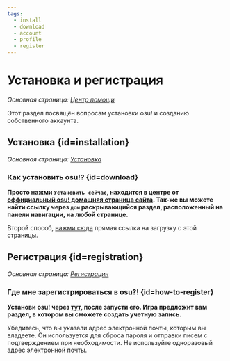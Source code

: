 ```yaml
---
tags:
  - install
  - download
  - account
  - profile
  - register
---
```


# Установка и регистрация

*Основная страница: [Центр помощи](/wiki/Help_centre)*

Этот раздел посвящён вопросам установки osu! и созданию собственного аккаунта.

## Установка {id=installation}

*Основная страница: [Установка](/wiki/Client/Installation)*

### Как установить osu!? {id=download}

**Просто нажми `Установить сейчас`, находится в центре от [оффициальный osu! домашняя страница сайта](https://osu.ppy.sh/home). Так-же вы можете найти ссылку через `дом` раскрывающийся раздел, расположенный на панели навигации, на любой странице.**

Второй способ, [нажми сюда](https://osu.ppy.sh/home/download) прямая ссылка на загрузку с этой страницы.

## Регистрация {id=registration}

*Основная страница: [Регистрация](/wiki/Registration)*

### Где мне зарегистрироваться в osu?! {id=how-to-register}

**Установи osu! через [тут](https://osu.ppy.sh/home/download), после запусти его. Игра предложит вам раздел, в котором вы сможете создать учетную запись.**

Убедитесь, что вы указали адрес электронной почты, которым вы владеете. Он используется для сброса пароля и отправки писем с подтверждением при необходимости. Не используйте одноразовый адрес электронной почты.
